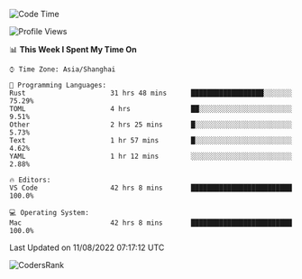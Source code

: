 <!--START_SECTION:waka-->
![Code Time](http://img.shields.io/badge/Code%20Time-1%2C615%20hrs%2058%20mins-blue)

![Profile Views](http://img.shields.io/badge/Profile%20Views-51-blue)

📊 **This Week I Spent My Time On** 

```text
⌚︎ Time Zone: Asia/Shanghai

💬 Programming Languages: 
Rust                     31 hrs 48 mins      ██████████████████░░░░░░░   75.29% 
TOML                     4 hrs               ██░░░░░░░░░░░░░░░░░░░░░░░   9.51% 
Other                    2 hrs 25 mins       █░░░░░░░░░░░░░░░░░░░░░░░░   5.73% 
Text                     1 hr 57 mins        █░░░░░░░░░░░░░░░░░░░░░░░░   4.62% 
YAML                     1 hr 12 mins        ░░░░░░░░░░░░░░░░░░░░░░░░░   2.88%

🔥 Editors: 
VS Code                  42 hrs 8 mins       █████████████████████████   100.0%

💻 Operating System: 
Mac                      42 hrs 8 mins       █████████████████████████   100.0%

```


 Last Updated on 11/08/2022 07:17:12 UTC
<!--END_SECTION:waka-->

![CodersRank](https://cr-skills-chart-widget.azurewebsites.net/api/api?username=BugenZhao&padding=16&tooltip=true&branding=false&sort-by-score=true&skills=Rust%2C%20Swift%2C%20C%2C%20TypeScript%2C%20Java%2C%20Go%2C%20Dart%2C%20C%2B%2B%2C%20Python%2C%20Assembly%2C%20Shell%2C%20Kotlin)
